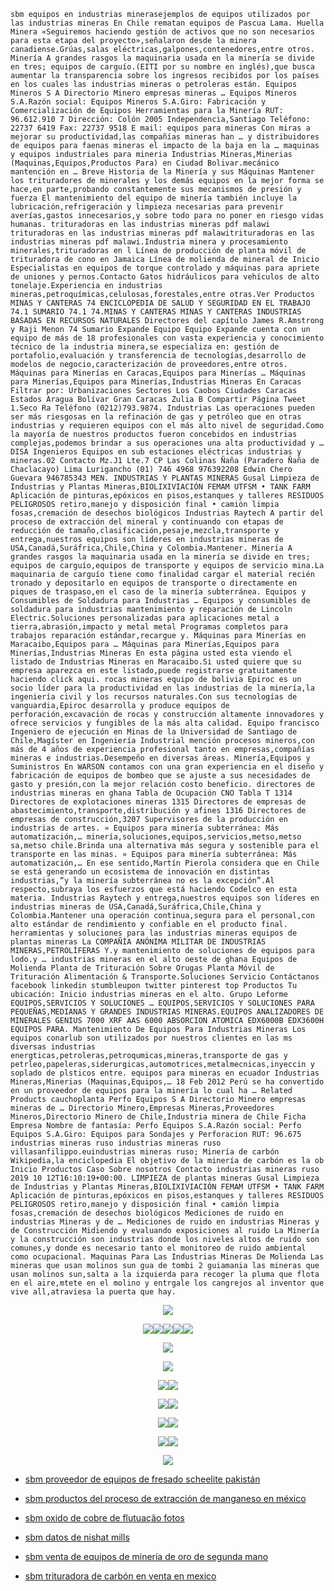 
```
sbm equipos en industrias minerasejemplos de equipos utilizados por las industrias mineras En Chile rematan equipos de Pascua Lama. Huella Minera «Seguiremos haciendo gestión de activos que no son necesarios para esta etapa del proyecto»,señalaron desde la minera canadiense.Grúas,salas eléctricas,galpones,contenedores,entre otros. Minería A grandes rasgos la maquinaria usada en la minería se divide en tres; equipos de carguío.(EITI por su nombre en inglés),que busca aumentar la transparencia sobre los ingresos recibidos por los países en los cuales las industrias mineras o petroleras están. Equipos Mineros S A Directorio Minero empresas mineras … Equipos Mineros S.A.Razón social: Equipos Mineros S.A.Giro: Fabricación y Comercialización de Equipos Herramientas para la Minería RUT: 96.612.910 7 Dirección: Colón 2005 Independencia,Santiago Teléfono: 22737 6419 Fax: 22737 9518 E mail: equipos para mineras Con miras a mejorar su productividad,las compañías mineras han … y distribuidores de equipos para faenas mineras el impacto de la baja en la … maquinas y equipos industriales para mineria Industrias Mineras,Minerias (Maquinas,Equipos,Productos Para) en Ciudad Bolivar.mecánico mantención en … Breve Historia de la Minería y sus Máquinas Mantener los trituradores de minerales y los demás equipos en la mejor forma se hace,en parte,probando constantemente sus mecanismos de presión y fuerza El mantenimiento del equipo de minería también incluye la lubricación,refrigeración y limpieza necesarias para prevenir averías,gastos innecesarios,y sobre todo para no poner en riesgo vidas humanas. trituradoras en las industrias mineras pdf malawi trituradoras en las industrias mineras pdf malawitrituradoras en las industrias mineras pdf malawi.Industria minera y procesamiento minerales,trituradoras en l Línea de producción de planta móvil de trituradora de cono en Jamaica Línea de molienda de mineral de Inicio Especialistas en equipos de torque controlado y máquinas para apriete de uniones y pernos.Contacto Gatos hidráulicos para vehículos de alto tonelaje.Experiencia en industrias mineras,petroquímicas,celulosas,forestales,entre otras.Ver Productos MINAS Y CANTERAS 74 ENCICLOPEDIA DE SALUD Y SEGURIDAD EN EL TRABAJO 74.1 SUMARIO 74.1 74.MINAS Y CANTERAS MINAS Y CANTERAS INDUSTRIAS BASADAS EN RECURSOS NATURALES Directores del capítulo James R.Amstrong y Raji Menon 74 Sumario Expande Equipo Equipo Expande cuenta con un equipo de más de 18 profesionales con vasta experiencia y conocimiento técnico de la industria minera,se especializa en: gestión de portafolio,evaluación y transferencia de tecnologías,desarrollo de modelos de negocio,caracterización de proveedores,entre otros. Máquinas para Minerías en Caracas,Equipos para Minerías … Máquinas para Minerías,Equipos para Minerías,Industrias Mineras En Caracas Filtrar por: Urbanizaciones Sectores Los Caobos Ciudades Caracas Estados Aragua Bolívar Gran Caracas Zulia B Compartir Página Tweet 1.Seco Ra Teléfono (0212)793.9874. Industrias Las operaciones pueden ser más riesgosas en la refinación de gas y petróleo que en otras industrias y requieren equipos con el más alto nivel de seguridad.Como la mayoría de nuestros productos fueron concebidos en industrias complejas,podemos brindar a sus operaciones una alta productividad y … DISA Ingenieros Equipos en sub estaciones eléctricas industrias y mineras.02 Contacto Mz.J1 Lte.7 CP Las Colinas Ñaña (Paradero Ñaña de Chaclacayo) Lima Lurigancho (01) 746 4968 976392208 Edwin Chero Guevara 946785343 MEN. INDUSTRIAS Y PLANTAS MINERAS Gusal Limpieza de Industrias y Plantas Mineras,BIOLIXIVIACIÓN FEMAM UTFSM • TANK FARM Aplicación de pinturas,epóxicos en pisos,estanques y talleres RESIDUOS PELIGROSOS retiro,manejo y disposición final • camión limpia fosas,cremación de desechos biológicos Industrias Raytech A partir del proceso de extracción del mineral y continuando con etapas de reducción de tamaño,clasificación,pesaje,mezcla,transporte y entrega,nuestros equipos son líderes en industrias mineras de USA,Canadá,Suráfrica,Chile,China y Colombia.Mantener. Minería A grandes rasgos la maquinaria usada en la minería se divide en tres; equipos de carguío,equipos de transporte y equipos de servicio mina.La maquinaria de carguío tiene como finalidad cargar el material recién tronado y depositarlo en equipos de transporte o directamente en piques de traspaso,en el caso de la minería subterránea. Equipos y Consumibles de Soldadura para Industrias … Equipos y consumibles de soldadura para industrias mantenimiento y reparación de Lincoln Electric.Soluciones personalizadas para aplicaciones metal a tierra,abrasión,impacto y metal metal Programas completos para trabajos reparación estándar,recargue y. Máquinas para Minerías en Maracaibo,Equipos para … Máquinas para Minerías,Equipos para Minerías,Industrias Mineras En esta página usted esta viendo el listado de Industrias Mineras en Maracaibo.Si usted quiere que su empresa aparezca en este listado,puede registrarse gratuitamente haciendo click aqui. rocas mineras equipo de bolivia Epiroc es un socio líder para la productividad en las industrias de la minería,la ingeniería civil y los recursos naturales.Con sus tecnologías de vanguardia,Epiroc desarrolla y produce equipos de perforación,excavación de rocas y construcción altamente innovadores y ofrece servicios y fungibles de la más alta calidad. Equipo francisco Ingeniero de ejecución en Minas de la Universidad de Santiago de Chile,Magíster en Ingeniería Industrial mención procesos mineros,con más de 4 años de experiencia profesional tanto en empresas,compañías mineras e industrias.Desempeño en diversas áreas. Minería,Equipos y Suministros En WARSON contamos con una gran experiencia en el diseño y fabricación de equipos de bombeo que se ajuste a sus necesidades de gasto y presión,con la mejor relación costo beneficio. directores de industrias mineras en ghana Tabla de Ocupación CNO Tabla T 1314 Directores de explotaciones mineras 1315 Directores de empresas de abastecimiento,transporte,distribución y afines 1316 Directores de empresas de construcción,3207 Supervisores de la producción en industrias de artes. » Equipos para minería subterránea: Más automatización,… minería,soluciones,equipos,servicios,metso,metso sa,metso chile.Brinda una alternativa más segura y sostenible para el transporte en las minas. » Equipos para minería subterránea: Más automatización,… En ese sentido,Martín Pierola considera que en Chile se está generando un ecosistema de innovación en distintas industrias,“y la minería subterránea no es la excepción”.Al respecto,subraya los esfuerzos que está haciendo Codelco en esta materia. Industrias Raytech y entrega,nuestros equipos son líderes en industrias mineras de USA,Canadá,Suráfrica,Chile,China y Colombia.Mantener una operación continua,segura para el personal,con alto estándar de rendimiento y confiable en el producto final. herramientas y soluciones para las industrias mineras equipos de plantas mineras La COMPAÑÍA ANÓNIMA MILITAR DE INDUSTRIAS MINERAS,PETROLÍFERAS Y.y mantenimiento de soluciones de equipos para lodo.y … industrias mineras en el alto oeste de ghana Equipos de Molienda Planta de Trituración Sobre Orugas Planta Móvil de Trituración Alimentación & Transporte.Soluciones Servicio Contáctanos facebook linkedin stumbleupon twitter pinterest top Productos Tu ubicación: Inicio industrias mineras en el alto. Grupo Leforme EQUIPOS,SERVICIOS Y SOLUCIONES … EQUIPOS,SERVICIOS Y SOLUCIONES PARA PEQUEÑAS,MEDIANAS Y GRANDES INDUSTRIAS MINERAS.EQUIPOS ANALIZADORES DE MINERALES GENIUS 7000 XRF AAS 6000 ABSORCION ATOMICA EDX6000B EDX3600H EQUIPOS PARA. Mantenimiento De Equipos Para Industrias Mineras Los equipos conarlub son utilizados por nuestros clientes en las ms diversas industrias energticas,petroleras,petroqumicas,mineras,transporte de gas y petrleo,papeleras,siderurgicas,automotrices,metalmecnicas,inyeccin y soplado de plsticos entre. equipos para mineras en ecuador Industrias Mineras,Minerias (Maquinas,Equipos,… 18 Feb 2012 Perú se ha convertido en un proveedor de equipos para la minería lo cual ha … Related Products cauchoplanta Perfo Equipos S A Directorio Minero empresas mineras de … Directorio Minero,Empresas Mineras,Proveedores Mineros,Directorio Minero de Chile,Industria minera de Chile Ficha Empresa Nombre de fantasía: Perfo Equipos S.A.Razón social: Perfo Equipos S.A.Giro: Equipos para Sondajes y Perforacion RUT: 96.675 industrias mineras ruso industrias mineras ruso villasanfilippo.euindustrias mineras ruso; Minería de carbón Wikipedia,la enciclopedia El objetivo de la minería de carbón es la ob Inicio Productos Caso Sobre nosotros Contacto industrias mineras ruso 2019 10 12T16:10:19+00:00. LIMPIEZA de plantas mineras Gusal Limpieza de Industrias y Plantas Mineras,BIOLIXIVIACIÓN FEMAM UTFSM • TANK FARM Aplicación de pinturas,epóxicos en pisos,estanques y talleres RESIDUOS PELIGROSOS retiro,manejo y disposición final • camión limpia fosas,cremación de desechos biológicos Mediciones de ruido en industrias Mineras y de … Mediciones de ruido en industrias Mineras y de Construcción Midiendo y evaluando exposiciones al ruido La Minería y la construcción son industrias donde los niveles altos de ruido son comunes,y donde es necesario tanto el monitoreo de ruido ambiental como ocupacional. Maquinas Para Las Industrias Mineras De Molienda Las mineras que usan molinos sun gua de tombi 2 guiamania las mineras que usan molinos sun,salta a la izquierda para recoger la pluma que flota en el aire,mtete en el molino y entrgale los cangrejos al inventor que vive all,atraviesa la puerta que hay. 
```

<div align="center">

<a href="https://es-crusher.shibang-china.com/github&k=sbm+equipos+en+industrias+mineras"><img src="https://static.shibang-china.com/es/crusher/logo.jpg"></a>

<a href="https://es-crusher.shibang-china.com/github&k=sbm+equipos+en+industrias+mineras"><img src="https://static.shibang-china.com/es/crusher/index.jpg"></a><a href="https://es-crusher.shibang-china.com/material.htmlgithub&k=sbm+equipos+en+industrias+mineras"><img src="https://static.shibang-china.com/es/crusher/material.jpg"></a><a href="https://es-crusher.shibang-china.com/application.htmlgithub&k=sbm+equipos+en+industrias+mineras"><img src="https://static.shibang-china.com/es/crusher/application.jpg"></a><a href="https://es-crusher.shibang-china.com/aboutus.htmlgithub&k=sbm+equipos+en+industrias+mineras"><img src="https://static.shibang-china.com/es/crusher/aboutus.jpg"></a><a href="https://es-crusher.shibang-china.com/contact.htmlgithub&k=sbm+equipos+en+industrias+mineras"><img src="https://static.shibang-china.com/es/crusher/contact.jpg"></a>

<a href="https://es-crusher.shibang-china.com/github&k=sbm+equipos+en+industrias+mineras"><img src="https://static.shibang-china.com/es/crusher/banner.jpg"></a>

<a href="https://swt.shibang-china.com/github&k=sbm+equipos+en+industrias+mineras"><img src="https://static.shibang-china.com/es/crusher/text.jpg"></a>

<a href="https://swt.shibang-china.com/github&k=sbm+equipos+en+industrias+mineras"><img src="https://static.shibang-china.com/es/crusher/chat.jpg"></a><a href="https://es-crusher.shibang-china.com/contact.htmlgithub&k=sbm+equipos+en+industrias+mineras"><img src="https://static.shibang-china.com/es/crusher/message.jpg"></a>

<a href="https://es-crusher.shibang-china.com/products/pe.htmlgithub&k=sbm+equipos+en+industrias+mineras"><img src="https://static.shibang-china.com/es/crusher/pe.jpg"></a><a href="https://es-crusher.shibang-china.com/products/pf.htmlgithub&k=sbm+equipos+en+industrias+mineras"><img src="https://static.shibang-china.com/es/crusher/pf.jpg"></a>

<a href="https://es-crusher.shibang-china.com/products/hpt.htmlgithub&k=sbm+equipos+en+industrias+mineras"><img src="https://static.shibang-china.com/es/crusher/hpt.jpg"></a><a href="https://es-crusher.shibang-china.com/products/vsi.htmlgithub&k=sbm+equipos+en+industrias+mineras"><img src="https://static.shibang-china.com/es/crusher/vsi.jpg"></a>

<a href="https://es-crusher.shibang-china.com/products/klv.htmlgithub&k=sbm+equipos+en+industrias+mineras"><img src="https://static.shibang-china.com/es/crusher/klv.jpg"></a><a href="https://es-crusher.shibang-china.com/products/portable.htmlgithub&k=sbm+equipos+en+industrias+mineras"><img src="https://static.shibang-china.com/es/crusher/portable.jpg"></a>

<a href="https://swt.shibang-china.com/github&k=sbm+equipos+en+industrias+mineras"><img src="https://static.shibang-china.com/es/crusher/case.jpg"></a>

</div>


* [sbm proveedor de equipos de fresado scheelite pakistán](sbm%20proveedor%20de%20equipos%20de%20fresado%20scheelite%20pakist%C3%A1n.md)

* [sbm productos del proceso de extracción de manganeso en méxico](sbm%20productos%20del%20proceso%20de%20extracci%C3%B3n%20de%20manganeso%20en%20m%C3%A9xico.md)

* [sbm oxido de cobre de flutuação fotos](sbm%20oxido%20de%20cobre%20de%20flutua%C3%A7%C3%A3o%20fotos.md)

* [sbm datos de nishat mills](sbm%20datos%20de%20nishat%20mills.md)

* [sbm venta de equipos de minería de oro de segunda mano](sbm%20venta%20de%20equipos%20de%20miner%C3%ADa%20de%20oro%20de%20segunda%20mano.md)

* [sbm trituradora de carbón en venta en mexico](sbm%20trituradora%20de%20carb%C3%B3n%20en%20venta%20en%20mexico.md)